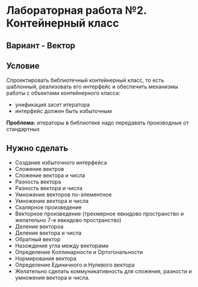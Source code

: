 # Лабораторная работа №2. Контейнерный класс

## Вариант - Вектор

## Условие
Спроектировать библиотечный контейнерный класс, то есть шаблонный, реализовать его интерфейс и обеспечить механизмы работы с объектами контейнерного класса:
- унификация засет итератора
- интерфейс должен быть избыточным

**Проблема:** итераторы в библиотеке надо передавать производные от стандартных

## Нужно сделать
- Создание избыточного интерфейса 
- Сложение вектров
- Сложение вектора и числа
- Разность вектора
- Разность вектора и числа
- Умножение векторов по-элементное
- Умножение вектора и числа
- Скалярное произведение
- Векторное произведение (трехмерное евкидово пространство и желательно 7-е евкидово пространство)
- Деление вектороа
- Деление вектора и числа
- Обратный вектор
- Назождение угла между векторами
- Определение Коллинарности и Ортогональности
- Нормирования вектора
- Определение Единичного и Нулевого вектора
- Желательно сделать коммуникативность для сложения, разности и умножения вектора и числа.